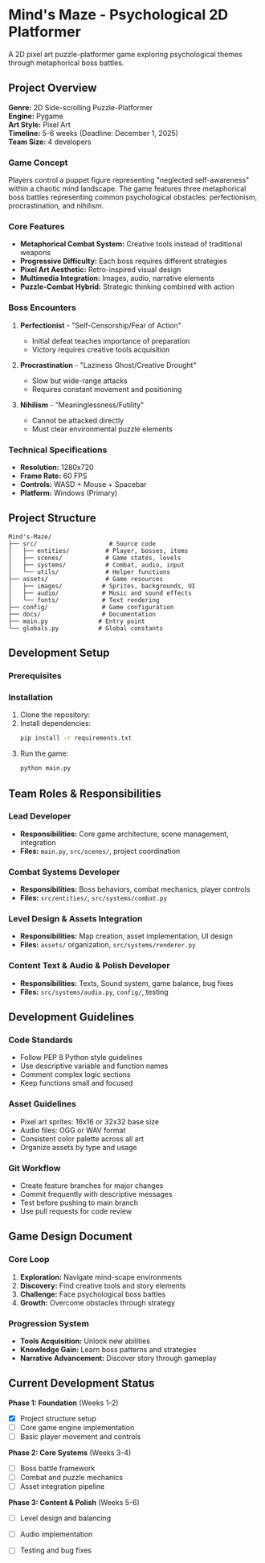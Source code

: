 # Mind's Maze - Psychological 2D Platformer

A 2D pixel art puzzle-platformer game exploring psychological themes through metaphorical boss battles.

## Project Overview

**Genre:** 2D Side-scrolling Puzzle-Platformer  
**Engine:** Pygame  
**Art Style:** Pixel Art  
**Timeline:** 5-6 weeks (Deadline: December 1, 2025)  
**Team Size:** 4 developers  

### Game Concept

Players control a puppet figure representing "neglected self-awareness" within a chaotic mind landscape. The game features three metaphorical boss battles representing common psychological obstacles: perfectionism, procrastination, and nihilism.

### Core Features

- **Metaphorical Combat System:** Creative tools instead of traditional weapons
- **Progressive Difficulty:** Each boss requires different strategies
- **Pixel Art Aesthetic:** Retro-inspired visual design
- **Multimedia Integration:** Images, audio, narrative elements
- **Puzzle-Combat Hybrid:** Strategic thinking combined with action

### Boss Encounters

1. **Perfectionist** - "Self-Censorship/Fear of Action"
   - Initial defeat teaches importance of preparation
   - Victory requires creative tools acquisition

2. **Procrastination** - "Laziness Ghost/Creative Drought"  
   - Slow but wide-range attacks
   - Requires constant movement and positioning

3. **Nihilism** - "Meaninglessness/Futility"
   - Cannot be attacked directly  
   - Must clear environmental puzzle elements

### Technical Specifications

- **Resolution:** 1280x720
- **Frame Rate:** 60 FPS
- **Controls:** WASD + Mouse + Spacebar
- **Platform:** Windows (Primary)

## Project Structure

```
Mind's-Maze/
├── src/                    # Source code
│   ├── entities/          # Player, bosses, items
│   ├── scenes/            # Game states, levels
│   ├── systems/           # Combat, audio, input
│   └── utils/             # Helper functions
├── assets/                # Game resources
│   ├── images/           # Sprites, backgrounds, UI
│   ├── audio/            # Music and sound effects
│   └── fonts/            # Text rendering
├── config/               # Game configuration
├── docs/                 # Documentation
├── main.py              # Entry point
└── globals.py           # Global constants
```

## Development Setup

### Prerequisites

### Installation
1. Clone the repository:
2. Install dependencies:
   ```bash
   pip install -r requirements.txt
   ```
3. Run the game:
   ```bash
   python main.py
   ```

## Team Roles & Responsibilities

### Lead Developer
- **Responsibilities:** Core game architecture, scene management, integration
- **Files:** `main.py`, `src/scenes/`, project coordination

### Combat Systems Developer  
- **Responsibilities:** Boss behaviors, combat mechanics, player controls
- **Files:** `src/entities/`, `src/systems/combat.py`

### Level Design & Assets Integration
- **Responsibilities:** Map creation, asset implementation, UI design
- **Files:** `assets/` organization, `src/systems/renderer.py`

### Content Text & Audio & Polish Developer
- **Responsibilities:** Texts, Sound system, game balance, bug fixes
- **Files:** `src/systems/audio.py`, `config/`, testing

## Development Guidelines

### Code Standards
- Follow PEP 8 Python style guidelines
- Use descriptive variable and function names
- Comment complex logic sections
- Keep functions small and focused

### Asset Guidelines
- Pixel art sprites: 16x16 or 32x32 base size
- Audio files: OGG or WAV format
- Consistent color palette across all art
- Organize assets by type and usage

### Git Workflow
- Create feature branches for major changes
- Commit frequently with descriptive messages
- Test before pushing to main branch
- Use pull requests for code review

## Game Design Document

### Core Loop
1. **Exploration:** Navigate mind-scape environments
2. **Discovery:** Find creative tools and story elements  
3. **Challenge:** Face psychological boss battles
4. **Growth:** Overcome obstacles through strategy

### Progression System
- **Tools Acquisition:** Unlock new abilities
- **Knowledge Gain:** Learn boss patterns and strategies
- **Narrative Advancement:** Discover story through gameplay

## Current Development Status

**Phase 1: Foundation** (Weeks 1-2)
- [x] Project structure setup
- [ ] Core game engine implementation
- [ ] Basic player movement and controls

**Phase 2: Core Systems** (Weeks 3-4)  
- [ ] Boss battle framework
- [ ] Combat and puzzle mechanics
- [ ] Asset integration pipeline

**Phase 3: Content & Polish** (Weeks 5-6)
- [ ] Level design and balancing
- [ ] Audio implementation
- [ ] Testing and bug fixes

